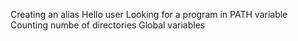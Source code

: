 Creating an alias
Hello user
Looking for a program in PATH variable
Counting numbe of directories
Global variables
